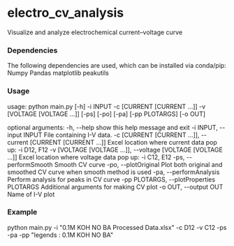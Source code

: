 # electro_cv_analysis
Visualize and analyze electrochemical current–voltage curve 

### Dependencies
The following dependencies are used, which can be installed via conda/pip:
Numpy 
Pandas
matplotlib
peakutils

### Usage

usage: python main.py [-h] -i INPUT -c [CURRENT [CURRENT ...]] -v
               [VOLTAGE [VOLTAGE ...]] [-ps] [-po] [-pa] [-pp PLOTARGS]
               [-o OUT]

optional arguments:
  -h, --help            show this help message and exit
  -i INPUT, --input INPUT
                        File containing I-V data.
  -c [CURRENT [CURRENT ...]], --current [CURRENT [CURRENT ...]]
                        Excel location where current data pop up: -i D12, F12
  -v [VOLTAGE [VOLTAGE ...]], --voltage [VOLTAGE [VOLTAGE ...]]
                        Excel location where voltage data pop up: -i C12, E12
  -ps, --performSmooth  Smooth CV curve
  -po, --plotOriginal   Plot both original and smoothed CV curve when smooth
                        method is used
  -pa, --performAnalysis
                        Perform analysis for peaks in CV curve
  -pp PLOTARGS, --plotProperties PLOTARGS
                        Additional arguments for making CV plot
  -o OUT, --output OUT  Name of I-V plot
  
### Example 
  python main.py -i "0.1M KOH NO BA Processed Data.xlsx" -c D12 -v C12 -ps -pa -pp "legends : 0.1M KOH NO BA"
  
  
